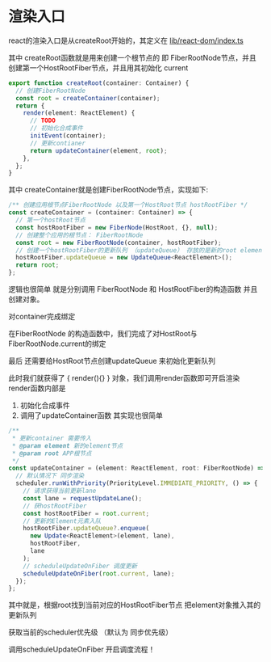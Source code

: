 # 渲染入口
react的渲染入口是从createRoot开始的，其定义在 [lib/react-dom/index.ts](../lib/react-dom/index.ts)

其中 createRoot函数就是用来创建一个根节点的 即 FiberRootNode节点，并且创建第一个HostRootFiber节点，并且用其初始化 current
```typescript
export function createRoot(container: Container) {
  // 创建FiberRootNode
  const root = createContainer(container);
  return {
    render(element: ReactElement) {
      // TODO
      // 初始化合成事件
      initEvent(container);
      // 更新contianer
      return updateContainer(element, root);
    },
  };
}
```
其中 createContainer就是创建FiberRootNode节点，实现如下:
``` typescript
/** 创建应用根节点FiberRootNode 以及第一个HostRoot节点 hostRootFiber */
const createContainer = (container: Container) => {
  // 第一个hostRoot节点
  const hostRootFiber = new FiberNode(HostRoot, {}, null);
  // 创建整个应用的根节点： FiberRootNode
  const root = new FiberRootNode(container, hostRootFiber);
  // 创建一个hostRootFiber的更新队列 （updateQueue） 存放的是新的root element
  hostRootFiber.updateQueue = new UpdateQueue<ReactElement>();
  return root;
};
```
逻辑也很简单 就是分别调用 FiberRootNode 和 HostRootFiber的构造函数 并且创建对象。

对container完成绑定

在FiberRootNode 的构造函数中，我们完成了对HostRoot与FiberRootNode.current的绑定

最后 还需要给HostRoot节点创建updateQueue 来初始化更新队列

此时我们就获得了  { render(){} } 对象，我们调用render函数即可开启渲染
render函数内部是
1. 初始化合成事件
2. 调用了updateContainer函数 其实现也很简单

```typescript
/**
 * 更新container 需要传入
 * @param element 新的element节点
 * @param root APP根节点
 */
const updateContainer = (element: ReactElement, root: FiberRootNode) => {
  // 默认情况下 同步渲染
  scheduler.runWithPriority(PriorityLevel.IMMEDIATE_PRIORITY, () => {
    // 请求获得当前更新lane
    const lane = requestUpdateLane();
    // 获hostRootFiber
    const hostRootFiber = root.current;
    // 更新的Element元素入队
    hostRootFiber.updateQueue?.enqueue(
      new Update<ReactElement>(element, lane),
      hostRootFiber,
      lane
    );
    // scheduleUpdateOnFiber 调度更新
    scheduleUpdateOnFiber(root.current, lane);
  });
};
```

其中就是，根据root找到当前对应的HostRootFiber节点 把element对象推入其的更新队列

获取当前的scheduler优先级 （默认为 同步优先级）

调用scheduleUpdateOnFiber 开启调度流程！